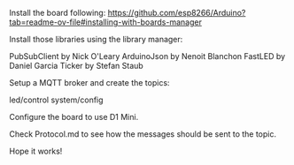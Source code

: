 Install the board following: https://github.com/esp8266/Arduino?tab=readme-ov-file#installing-with-boards-manager

Install those libraries using the library manager:

PubSubClient by Nick O'Leary
ArduinoJson by Nenoit Blanchon
FastLED by Daniel Garcia
Ticker by Stefan Staub

Setup a MQTT broker and create the topics:

led/control
system/config


Configure the board to use D1 Mini.

Check Protocol.md to see how the messages should be sent to the topic.

Hope it works!